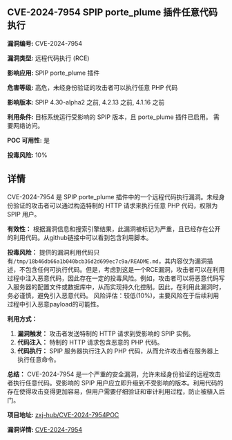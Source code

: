 ## CVE-2024-7954 SPIP porte_plume 插件任意代码执行

**漏洞编号:** CVE-2024-7954

**漏洞类型:** 远程代码执行 (RCE)

**影响应用:** SPIP porte_plume 插件

**危害等级:** 高危，未经身份验证的攻击者可以执行任意 PHP 代码

**影响版本:** SPIP 4.30-alpha2 之前, 4.2.13 之前, 4.1.16 之前

**利用条件:** 目标系统运行受影响的 SPIP 版本，且 porte_plume 插件已启用。 需要网络访问。

**POC 可用性:** 是

**投毒风险:** 10%

## 详情

CVE-2024-7954 是 SPIP porte_plume 插件中的一个远程代码执行漏洞。未经身份验证的攻击者可以通过构造特制的 HTTP 请求来执行任意 PHP 代码，权限为 SPIP 用户。

**有效性：**
根据漏洞信息和搜索引擎结果，此漏洞被标记为严重，且已经存在公开的利用代码。从github链接中可以看到包含利用脚本。

**投毒风险：**
提供的漏洞利用代码只有`/tmp/18b46db66a1b040bcb36d2d699ec7c9a/README.md`，其内容仅为漏洞描述，不包含任何可执行代码。但是，考虑到这是一个RCE漏洞，攻击者可以在利用过程中注入恶意代码，因此存在一定的投毒风险。例如，攻击者可以将恶意代码写入服务器的配置文件或数据库中，从而实现持久化控制。因此，在利用此漏洞时，务必谨慎，避免引入恶意代码。
风险评估：较低(10%)，主要风险在于后续利用过程中引入恶意payload的可能性。

**利用方式：**
1.  **漏洞触发：** 攻击者发送特制的 HTTP 请求到受影响的 SPIP 实例。
2.  **代码注入：** 特制的 HTTP 请求包含恶意的 PHP 代码。
3.  **代码执行：** SPIP 服务器执行注入的 PHP 代码，从而允许攻击者在服务器上执行任意命令。

**总结：**
CVE-2024-7954 是一个严重的安全漏洞，允许未经身份验证的远程攻击者执行任意代码。受影响的 SPIP 用户应立即升级到不受影响的版本。利用代码的存在使得攻击变得更加容易，但用户需要仔细验证和审计利用过程，防止被植入后门。

**项目地址:** [zxj-hub/CVE-2024-7954POC](https://github.com/zxj-hub/CVE-2024-7954POC)

**漏洞详情:** [CVE-2024-7954](https://nvd.nist.gov/vuln/detail/CVE-2024-7954)